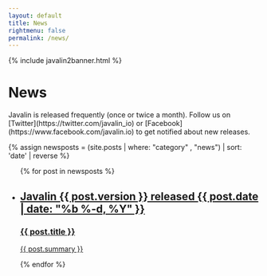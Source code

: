 ```yaml
---
layout: default
title: News
rightmenu: false
permalink: /news/
---
```


{% include javalin2banner.html %}

<h1 class="no-margin-top">News</h1>
Javalin is released frequently (once or twice a month). Follow us on [Twitter](https://twitter.com/javalin_io)
or [Facebook](https://www.facebook.com/javalin.io) to get notified about new releases.

{% assign newsposts = (site.posts | where: "category" , "news") | sort: 'date' | reverse %}

<div class="posts-overview">
    <ul class="post-list">
        {% for post in newsposts %}
            <li class="post-summary">
                <a href="{{ post.url }}">
                <h2>
                     Javalin {{ post.version }} released
                     <span class="date">
                          <time datetime="{{ post.date | date_to_xmlschema }}" itemprop="datePublished">{{ post.date | date: "%b %-d, %Y" }}</time>
                     </span>                                                         
                </h2>
                <h3>{{ post.title }}</h3>
                <p>{{ post.summary }}</p>  
                </a>
            </li>
        {% endfor %}
    </ul>
</div>
